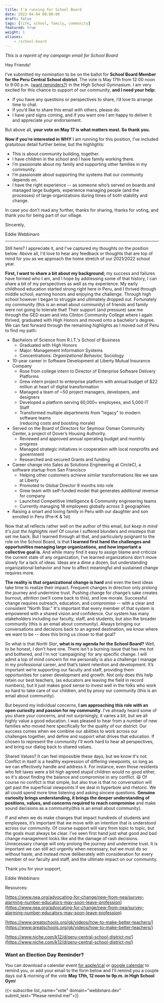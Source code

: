 ```yaml
---
title: I'm running for School Board
date: 2022-04-04 08:00:00
draft: false
tags: [life, school, family, community]
featured: true
weight: 1
aliases:
    - /school-board
---
```


_This is a reprint of my campaign email for School Board_

Hey Friends!

I’ve submitted my nomination to be on the ballot for **School Board Member for the Peru Central School district**.  The vote is May 17th from 12:00 noon to 9:00 p.m. ([want reminders?](#want-an-election-day-reminder "Jump to reminders")) in the High School Gymnasium. I am very excited for this chance to support of our community, **and I need your help:**

* If you have any questions or perspectives to share, I’d love to arrange time to chat. 
* If you’d like to share this email with others, please do. 
* I have yard signs coming, and if you want one I am happy to deliver it and appreciate your endorsement.

But above all, **your vote on May 17 is what matters most. So thank you.**

**Now if you’re interested in WHY** I am running for this position, I’ve included gratuitous detail further below, but the highlights:
* This is about community building, together.
* I have children in the school and I have family working there. 
* I’m passionate about my family and supporting other families in my community.
* I’m passionate about supporting the systems that our community depends on.
* I have the right experience -- as someone who’s served on boards and managed large budgets, experience managing people (and the processes) of large organizations during times of both stability and change.


In case you don’t read any further, thanks for sharing, thanks for voting, and thank you for being part of our village.

Sincerely, 

Eddie Webbinaro

----

Still here? I appreciate it, and I've captured my thoughts on the position below.   Above all, I'd love to hear any feedback or thoughts that are top of mind for you as we approach the home stretch of our 2021/2022 school year.    

**First, I want to share a bit about my background;** my success and failures have formed who I am, and I hope by addressing some of that history, I can share a bit of my perspectives as well as my experience.  My early childhood education started strong right here in Peru, and I thrived through middle school, earning honors and enjoying the challenge.  Through high school however I began to struggle and ultimately dropped out.  Fortunately my community (this is an email about community) of friends and family were not going to tolerate that!  Their support (and pressure) saw me through the GED exam and into Clinton Community College where I again thrived, graduated with High Honors and moved onto a bachelor's degree.  We can fast forward through the remaining highlights as I moved out of Peru to find my path:



* Bachelors of Science from R.I.T.'s School of Business
    * Graduated with High Honors
    * Major: Management Information Systems
    * Concentrations: _Organizational Behavior,_ Sociology
* 10-year career in Software Development at Liberty Mutual Insurance Company
    * Rose from college intern to Director of Enterprise Software Delivery Platforms
    * Grew intern project to enterprise platform with annual budget of $22 million at heart of digital transformation
    * Managed a team of ~50 project managers, developers, and designers
    * Developed a platform serving 60,000+ employees, and 5,000 IT Staff
    * Transformed multiple departments from "legacy"  to modern software teams  
    (reducing costs and boosting morale)
* Served on the Board of Directors for Seymour Osman Community Center, a project of Dover’s Housing Authority.
    * Reviewed and approved annual operating budget and monthly progress
    * Managed strategic initiatives in cooperation with local nonprofits and government
    * Researched and secured Grants and funding
* Career change into Sales as Solutions Engineering at CircleCI, a software startup from San Francisco
    * Helping other customers achieve similar transformations like we saw at Liberty
    * Promoted to Global Director 9 months into role
    * Grew team with self-funded model that generates additional revenue for company
    * Launched Competitive Intelligence & Community engineering teams
    * Currently managing 18 employees globally across 3 geographies
* Raising a smart and loving family in Peru with our daughter and son enrolled in Peru (Pre-K & 1st)

Now that all reflects rather well on the author of this email, _but keep in mind it's just the highlights reel!_  Of course I suffered blunders and missteps that set me back.  But I learned through all that, and particularly poignant to the role on the School Board, is that **I learned first hand the challenges and opportunities managing large organizations, and how important a collective goal is**.    And while many find it easy to assign blame and criticize the current state of any organization, I’ve learned organizations don't move slowly for a lack of ideas. Ideas are a dime a dozen, but understanding organizational behavior and how to affect meaningful and sustained change requires more.


**The reality is that organizational change is hard** and even the best ideas take time to realize their impact.  Frequent changes in direction only prolong the journey and undermine trust.   Pushing change for change’s sake creates burnout, attrition (we’ll come back to this), and low morale.  Successful change requires outreach, education, and compromise -- with a clear and consistent "North Star."   It's important that every member of that system is empowered with a shared vision and confidence. Our system has many stakeholders including our faculty, staff, and students, but also the broader community (this is an email about community).  Always bringing our conversations and decisions back to an agreed destination, we know where we want to be -- does this bring us closer to that goal?  


So what is that _North Star_, **what is my agenda for the School Board?** Well, to be honest, I don't have one.  There isn't a burning issue that has me hot and bothered, and I'm not 'campaigning' for any specific change. I will admit a top of mind concern for me personally is also a challenge I manage in my professional career, and that’s talent retention and development.  It’s important we’re supporting our faculty and staff, providing them opportunities for career development and growth. Not only does this help retain our best teachers, (as educators are leaving the field in record numbers), but it just makes good sense to invest well in the folks who work so hard to take care of our children, and by proxy our community (this is an email about community). 


But beyond my individual concerns, **I am approaching this role with an open curiosity and passion for my community**.  I've already heard some of you share your concerns, and not surprisingly, it varies a bit, but  we all highly value a good education.  I was pleased to hear from a number of new families who moved here specifically for the quality of our district. Our success comes when we combine our abilities to work across our challenges together, and define and support what drives that education.   If chosen to represent the community I'll work hard to hear all perspectives, and bring our dialog back to shared values. 


Shared Values? It can feel impossible these days, but we know it's not.  Conflict in itself is a healthy expression of differing viewpoints, so long as we can effectively handle and address it.  For instance, even those residents who felt taxes were a bit high agreed stupid children would no good either, so it's about finding the balance and compromise in any conflict. :smiley: Of course no conflict is that simple, but also true is that no conversation will get past the superficial viewpoints if we deal in hyperbole and rhetoric. We all could spend more time listening and asking sincere questions.  **Genuine curiosity brings understanding,  it brings the deeper understanding of positions, values, and concerns required to reach compromise** and make sound decisions as a community(this is an email about community). 


If and when we do make changes that impact hundreds of students and employees, it’s important that we move with an intention that is understood across our community.  Of course support will vary from topic to topic, but the goals must always be clear.  I’ve seen first hand just what good and bad change management looks like and the damage of rash decisions. Unnecessary change will only prolong the journey and undermine trust.  It is important we can still act urgently when necessary, but we must do so without haste, and instead move deliberately with consideration for every member of our faculty and staff, and the ultimate impact on our community.


Thank you for your support, 

Eddie Webbinaro 




Resources:


[https://www.nea.org/advocating-for-change/new-from-nea/survey-alarming-number-educators-may-soon-leave-profession](https://www.nea.org/advocating-for-change/new-from-nea/survey-alarming-number-educators-may-soon-leave-profession)


[https://www.greatschools.org/gk/videos/how-to-make-better-teachers/](https://www.greatschools.org/gk/videos/how-to-make-better-teachers/) 


[https://www.niche.com/k12/d/peru-central-school-district-ny/](https://www.niche.com/k12/d/peru-central-school-district-ny/)



### Want an Election Day Reminder?

You can download a calendar event [for apple/ical](assets/election.ics "Download .ics Calendar Event" ) or [google calendar](https://calendar.google.com/event?action=TEMPLATE&tmeid=MDUydGJhcXRzbHNubGVudDc5cGZoYWFpMjQgdjJvNGoyaDBhdHZncWhiZzVrczQza2xwMWNAZw&tmsrc=v2o4j2h0atvgqhbg5ks43klp1c%40group.calendar.google.com "Add Election Reminder to Google Calendar") to remind you, or add your email to the form below and I'll remind you a couple days out & morning of the vote **May 17th, 12 noon to 9p.m. in High School Gym**!

{{< subscribe list_name="vote" domain="webbinaro.dev" submit_text="Please remind me!">}}